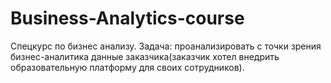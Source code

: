 # Business-Analytics-course
Спецкурс по бизнес анализу.
Задача: проанализировать с точки зрения бизнес-аналитика данные заказчика(заказчик хотел внедрить образовательную платформу для своих сотрудников).
